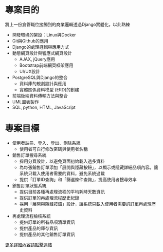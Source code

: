 <!DOCTYPE html>
<html lang="en">
<head>
    <script async src="https://www.googletagmanager.com/gtag/js?id=G-GPEN53JVJC"></script>
    <script>
      window.dataLayer = window.dataLayer || [];
      function gtag(){dataLayer.push(arguments);}
      gtag('js', new Date());
      gtag('config', 'G-GPEN53JVJC');
    </script>
    <meta charset="UTF-8">
    <meta name="viewport" content="width=device-width, initial-scale=1.0">
</head>
<body>
    <h1>專案目的</h1> <p>將上一份倉管職位接觸到的商業邏輯透過Django實體化，以此熟練</p> <ul> <li>開發環境的架設：Linux與Docker</li> <li>Git與Github的應用</li> <li>Django的處理邏輯與應用方式</li> <li>動態網頁設計與響應式網頁設計 <ul> <li>AJAX, jQuery應用</li> <li>Bootstrap前端網頁框架應用</li> <li>UI/UX設計</li> </ul> </li> <li>PostgreSQL與Django的整合 <ul> <li>資料庫的規劃設計與應用</li> <li>實體關係資料模型 (ERD)的創建</li> </ul> </li> <li>前端後端資料傳輸方法與整合</li> <li>UML圖表製作</li> <li>SQL, python, HTML, JavaScript</li> </ul> <h1>專案目標</h1> <ul> <li>使用者註冊、登入、登出、刪除系統 <ul> <li>使用者可自行修改密碼與使用者名稱</li> </ul> </li> <li>銷售訂單搜尋系統 <ul> <li>採用分頁設計，以避免頁面初始載入過多資料</li> <li>為每張銷售訂單添加「展開與隱藏按鈕」，以顯示或隱藏詳細品項內容。讓系統只載入使用者需要的資料，避免系統過載</li> <li>提供「訂單ID查詢」和「篩選條件查詢」，提高使用者搜尋效率</li> </ul> </li> <li>銷售訂單狀態系統 <ul> <li>提供目前各種再處理流程的平均耗時天數資訊</li> <li>提供訂單的再處理流程歷史紀錄</li> <li>採用「展開與隱藏按鈕」設計，讓系統只載入使用者需要的訂單再處理歷史資料</li> </ul> </li> <li>再處理流程檢核系統 <ul> <li>提供訂單的所有品項清單資訊</li> <li>提供產品的庫存資訊</li> <li>提供產品的其他銷售訂單資訊</li> </ul> </li> </ul>
    <a href="http://polarized-echinacea-a9e.notion.site">更多詳細內容請點擊連結</a>
</body>
</html>
